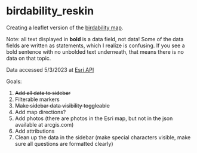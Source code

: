 # birdability_reskin
Creating a leaflet version of the [birdability map](https://gis.audubon.org/birdability/). 


Note: all text displayed in **bold** is a data field, not data! Some of the data fields are written as statements, which I realize is confusing. If you see a bold sentence with no unbolded text underneath, that means there is no data on that topic.

Data accessed 5/3/2023 at [Esri API](https://services1.arcgis.com/lDFzr3JyGEn5Eymu/ArcGIS/rest/services/survey123_7b5a83ebc9044268a03b84ff9fe12c71_stakeholder/FeatureServer/0/query?where=1%3D1&objectIds=&time=&geometry=&geometryType=esriGeometryEnvelope&inSR=&spatialRel=esriSpatialRelIntersects&resultType=none&distance=0.0&units=esriSRUnit_Meter&relationParam=&returnGeodetic=false&outFields=*&returnGeometry=true&featureEncoding=esriDefault&multipatchOption=xyFootprint&maxAllowableOffset=&geometryPrecision=&outSR=&defaultSR=&datumTransformation=&applyVCSProjection=false&returnIdsOnly=false&returnUniqueIdsOnly=false&returnCountOnly=false&returnExtentOnly=false&returnQueryGeometry=false&returnDistinctValues=false&cacheHint=false&orderByFields=&groupByFieldsForStatistics=&outStatistics=&having=&resultOffset=&resultRecordCount=&returnZ=false&returnM=false&returnExceededLimitFeatures=true&quantizationParameters=&sqlFormat=none&f=pjson&token=)

Goals:
1. ~~Add all data to sidebar~~
2. Filterable markers
3. ~~Make sidebar data visibility toggleable~~
4. Add map directions? 
5. Add photos (there are photos in the Esri map, but not in the json available at arcgis.com)
6. Add attributions 
7. Clean up the data in the sidebar (make special characters visible, make sure all questions are formatted clearly)
